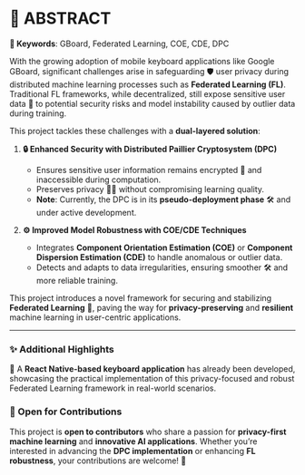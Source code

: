 # 🚀 ABSTRACT

**🔑 Keywords**: GBoard, Federated Learning, COE, CDE, DPC  

With the growing adoption of mobile keyboard applications like Google GBoard, significant challenges arise in safeguarding 🛡️ user privacy during distributed machine learning processes such as **Federated Learning (FL)**. Traditional FL frameworks, while decentralized, still expose sensitive user data 📂 to potential security risks and model instability caused by outlier data during training.  

This project tackles these challenges with a **dual-layered solution**:  

1. **🔒 Enhanced Security with Distributed Paillier Cryptosystem (DPC)**  
   - Ensures sensitive user information remains encrypted 🔐 and inaccessible during computation.  
   - Preserves privacy 🕵️‍♂️ without compromising learning quality.  
   - **Note**: Currently, the DPC is in its **pseudo-deployment phase** 🛠️ and under active development.  

2. **⚙️ Improved Model Robustness with COE/CDE Techniques**  
   - Integrates **Component Orientation Estimation (COE)** or **Component Dispersion Estimation (CDE)** to handle anomalous or outlier data.  
   - Detects and adapts to data irregularities, ensuring smoother 🛠️ and more reliable training.  

This project introduces a novel framework for securing and stabilizing **Federated Learning** 🤖, paving the way for **privacy-preserving** and **resilient** machine learning in user-centric applications.  

---

### ✨ Additional Highlights  

📱 A **React Native-based keyboard application** has already been developed, showcasing the practical implementation of this privacy-focused and robust Federated Learning framework in real-world scenarios.  

### 🤝 Open for Contributions  

This project is **open to contributors** who share a passion for **privacy-first machine learning** and **innovative AI applications**. Whether you’re interested in advancing the **DPC implementation** or enhancing **FL robustness**, your contributions are welcome! 🚀  
